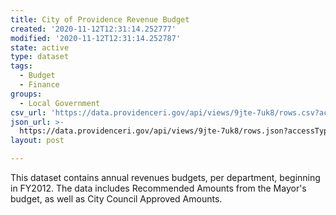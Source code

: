 ```yaml
---
title: City of Providence Revenue Budget
created: '2020-11-12T12:31:14.252777'
modified: '2020-11-12T12:31:14.252787'
state: active
type: dataset
tags:
  - Budget
  - Finance
groups:
  - Local Government
csv_url: 'https://data.providenceri.gov/api/views/9jte-7uk8/rows.csv?accessType=DOWNLOAD'
json_url: >-
  https://data.providenceri.gov/api/views/9jte-7uk8/rows.json?accessType=DOWNLOAD
layout: post

---
```

This dataset contains annual revenues budgets, per department, beginning in FY2012. The data includes Recommended Amounts from the Mayor's budget, as well as City Council Approved Amounts.
